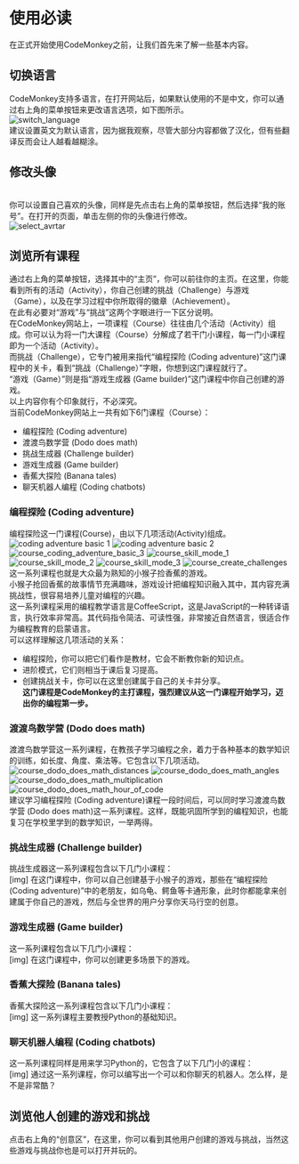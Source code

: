 # 使用必读 #
在正式开始使用CodeMonkey之前，让我们首先来了解一些基本内容。<br>
## 切换语言 ##
CodeMonkey支持多语言，在打开网站后，如果默认使用的不是中文，你可以通过右上角的菜单按钮来更改语言选项，如下图所示。<br>
![switch_language](https://github.com/icuic/cm/raw/master/image/switch_language.png "切换语言")
<br>建议设置英文为默认语言，因为据我观察，尽管大部分内容都做了汉化，但有些翻译反而会让人越看越糊涂。<br>
## 修改头像 ##
<br>你可以设置自己喜欢的头像，同样是先点击右上角的菜单按钮，然后选择“我的账号”。在打开的页面，单击左侧的你的头像进行修改。<br>
![select_avrtar](https://github.com/icuic/cm/blob/master/image/select_avrtar.png "修改头像")
## 浏览所有课程 ##
通过右上角的菜单按钮，选择其中的“主页”，你可以前往你的主页。在这里，你能看到所有的活动（Activity），你自己创建的挑战（Challenge）与游戏（Game），以及在学习过程中你所取得的徽章（Achievement）。<br>
在此有必要对“游戏”与“挑战”这两个字眼进行一下区分说明。<br>
在CodeMonkey网站上，一项课程（Course）往往由几个活动（Activity）组成。你可以认为将一门大课程（Course）分解成了若干门小课程，每一门小课程即为一个活动（Activity）。<br>
而挑战（Challenge），它专门被用来指代“编程探险 (Coding adventure)”这门课程中的关卡，看到“挑战（Challenge）”字眼，你想到这门课程就行了。<br>
“游戏（Game）”则是指“游戏生成器 (Game builder)”这门课程中你自己创建的游戏。<br>
以上内容你有个印象就行，不必深究。<br>
当前CodeMonkey网站上一共有如下6门课程（Course）：<br>
* 编程探险 (Coding adventure)
* 渡渡鸟数学营 (Dodo does math)
* 挑战生成器 (Challenge builder)
* 游戏生成器 (Game builder)
* 香蕉大探险 (Banana tales)
* 聊天机器人编程 (Coding chatbots)
### 编程探险 (Coding adventure)
编程探险这一门课程(Course)，由以下几项活动(Activity)组成。<br>
![coding adventure basic 1](image/course_coding_adventure_basic_1.png) ![coding adventure basic 2](image/course_coding_adventure_basic_2.png) ![course_coding_adventure_basic_3](image/course_coding_adventure_basic_3.png) ![course_skill_mode_1](image/course_skill_mode_1.png) ![course_skill_mode_2](image/course_skill_mode_2.png) ![course_skill_mode_3](image/course_skill_mode_3.png) ![course_create_challenges](image/course_create_challenges.png)<br>
这一系列课程也就是大众最为熟知的小猴子捡香蕉的游戏。<br>
小猴子抢回香蕉的故事情节充满趣味，游戏设计把编程知识融入其中，其内容充满挑战性，很容易培养儿童对编程的兴趣。<br>
这一系列课程采用的编程教学语言是CoffeeScript，这是JavaScript的一种转译语言，执行效率非常高。其代码指令简洁、可读性强，非常接近自然语言，很适合作为编程教育的启蒙语言。<br>
可以这样理解这几项活动的关系：<br>
* 编程探险，你可以把它们看作是教材，它会不断教你新的知识点。<br>
* 进阶模式，它们则相当于课后复习提高。<br>
* 创建挑战关卡，你可以在这里创建属于自己的关卡并分享。<br>
**这门课程是CodeMonkey的主打课程，强烈建议从这一门课程开始学习，迈出你的编程第一步。<br>**
### 渡渡鸟数学营 (Dodo does math) ###
渡渡鸟数学营这一系列课程，在教孩子学习编程之余，着力于各种基本的数学知识的训练，如长度、角度、乘法等。它包含以下几项活动。<br>
![course_dodo_does_math_distances](image/course_dodo_does_math_distances.png) ![course_dodo_does_math_angles](image/course_dodo_does_math_angles.png) ![course_dodo_does_math_multiplication](image/course_dodo_does_math_multiplication.png) ![course_dodo_does_math_hour_of_code](image/course_dodo_does_math_hour_of_code.png)<br>
建议学习编程探险 (Coding adventure)课程一段时间后，可以同时学习渡渡鸟数学营 (Dodo does math)这一系列课程。这样，既能巩固所学到的编程知识，也能复习在学校里学到的数学知识，一举两得。<br>
### 挑战生成器 (Challenge builder) ###
挑战生成器这一系列课程包含以下几门小课程：<br>
[img]
在这门课程中，你可以自己创建基于小猴子的游戏，那些在“编程探险 (Coding adventure)”中的老朋友，如乌龟、鳄鱼等卡通形象，此时你都能拿来创建属于你自己的游戏，然后与全世界的用户分享你天马行空的创意。<br>
### 游戏生成器 (Game builder) ###
这一系列课程包含以下几门小课程：<br>
[img]
在这门课程中，你可以创建更多场景下的游戏。<br>
### 香蕉大探险 (Banana tales) ###
香蕉大探险这一系列课程包含以下几门小课程：<br>
[img]
这一系列课程主要教授Python的基础知识。<br>
### 聊天机器人编程 (Coding chatbots) ###
这一系列课程同样是用来学习Python的，它包含了以下几门小的课程：<br>
[img]
通过这一系列课程，你可以编写出一个可以和你聊天的机器人。怎么样，是不是非常酷？<br>
## 浏览他人创建的游戏和挑战 ##
点击右上角的“创意区”，在这里，你可以看到其他用户创建的游戏与挑战，当然这些游戏与挑战你也是可以打开并玩的。
